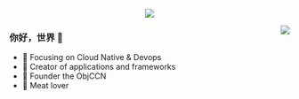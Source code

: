 <p align="center"><img src="https://i.giphy.com/RThN0hOS2GO4M.gif" /></p>
<img align="right" src="https://github-readme-stats.vercel.app/api?username=shuoshadow&show_icons=true&icon_color=CE1D2D&text_color=718096&bg_color=ffffff&hide_title=true" />

### 你好，世界 👋

- :orange_book: Focusing on Cloud Native & Devops
- :hammer: Creator of applications and frameworks
- :ram: Founder the ObjCCN
- :meat_on_bone: Meat lover
